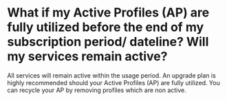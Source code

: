 # What if my Active Profiles (AP) are fully utilized before the end of my subscription period/ dateline? Will my services remain active?

 All services will remain active within the usage period. An upgrade plan is highly recommended should your Active Profiles (AP) are fully utilized. You can recycle your AP by removing profiles which are non active. 